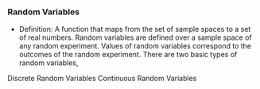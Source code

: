 ### Random Variables

- Definition: A function that maps from the set of sample spaces to a set of real numbers. Random variables are defined over a sample space of any random experiment. Values of random variables correspond to the outcomes of the random experiment. There are two basic types of random variables,

Discrete Random Variables
Continuous Random Variables
